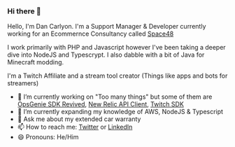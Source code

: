 ### Hi there 👋
Hello, I'm Dan Carlyon. I'm a Support Manager & Developer currently working for an Ecommernce Consultancy called [Space48](https://www.space48.com)

I work primarily with PHP and Javascript however I've been taking a deeper dive into NodeJS and Typescrypt. I also dabble with a bit of Java for Minecraft modding.

I'm a Twitch Affiliate and a stream tool creator (Things like apps and bots for streamers)

- 🔭 I’m currently working on "Too many things" but some of them are [OpsGenie SDK Revived](https://github.com/DanCarlyon/opsgenie-sdk-revived), [New Relic API Client](https://github.com/DanCarlyon/newrelic-api-client), [Twitch SDK](https://github.com/DanCarlyon/dancarlyon-twitch-sdk)
- 🌱 I’m currently expanding my knowledge of AWS, NodeJS & Typescript
- 💬 Ask me about my extended car warranty
- 📫 How to reach me: [Twitter](https://twitter.com/DanCarlyon) or [LinkedIn](https://www.linkedin.com/in/dancarlyon/)
- 😄 Pronouns: He/Him
